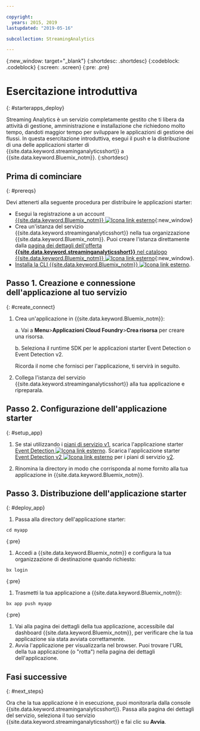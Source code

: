 ```yaml
---

copyright:
  years: 2015, 2019
lastupdated: "2019-05-16"

subcollection: StreamingAnalytics

---
```


<!-- Attribute definitions -->
{:new_window: target="_blank"}
{:shortdesc: .shortdesc}
{:codeblock: .codeblock}
{:screen: .screen}
{:pre: .pre}

# Esercitazione introduttiva
{: #starterapps_deploy}

Streaming Analytics è un servizio completamente gestito che ti libera da attività di gestione, amministrazione e installazione che richiedono molto tempo, dandoti maggior tempo per sviluppare le applicazioni di gestione dei flussi. In questa esercitazione introduttiva, esegui il push e la distribuzione di una delle applicazioni starter di {{site.data.keyword.streaminganalyticsshort}} a {{site.data.keyword.Bluemix_notm}}.
{:shortdesc}


## Prima di cominciare
{: #prereqs}

Devi attenerti alla seguente procedura per distribuire le applicazioni starter:

* Esegui la registrazione a un account [{{site.data.keyword.Bluemix_notm}} ![Icona link esterno](../../icons/launch-glyph.svg "Icona link esterno")](https://{DomainName}/registration){:new_window}
* Crea un'istanza del servizio {{site.data.keyword.streaminganalyticsshort}} nella tua organizzazione {{site.data.keyword.Bluemix_notm}}. Puoi creare l'istanza direttamente dalla [pagina dei dettagli dell'offerta **{{site.data.keyword.streaminganalyticsshort}}** nel catalogo {{site.data.keyword.Bluemix_notm}} ![Icona link esterno](../../icons/launch-glyph.svg "Icona link esterno")](https://{DomainName}/catalog/services/streaming-analytics/){:new_window}.  
* [Installa la CLI {{site.data.keyword.Bluemix_notm}} ![Icona link esterno](../../icons/launch-glyph.svg "Icona link esterno")](/docs/cli?topic=cloud-cli-install-ibmcloud-cli#install-ibmcloud-cli).



## Passo 1. Creazione e connessione dell'applicazione al tuo servizio
{: #create_connect}

1. Crea un'applicazione in {{site.data.keyword.Bluemix_notm}}:

    a. Vai a **Menu**>**Applicazioni Cloud Foundry**>**Crea risorsa** per creare una risorsa.

    b. Seleziona il runtime SDK per le applicazioni starter Event Detection o Event Detection v2.

    Ricorda il nome che fornisci per l'applicazione, ti servirà in seguito.
1. Collega l'istanza del servizio {{site.data.keyword.streaminganalyticsshort}} alla tua applicazione e ripreparala.

## Passo 2. Configurazione dell'applicazione starter
{: #setup_app}

1. Se stai utilizzando i [piani di servizio v1](/docs/services/StreamingAnalytics?topic=StreamingAnalytics-service_plans#service_plans), scarica l'applicazione starter [Event Detection ![Icona link esterno](../../icons/launch-glyph.svg "Icona link esterno")](https://streams-github-samples.mybluemix.net/?get=QuickStart/EventDetection). Scarica l'applicazione starter [Event Detection v2 ![Icona link esterno](../../icons/launch-glyph.svg "Icona link esterno")](https://streams-github-samples.mybluemix.net/?get=QuickStart%2FBeta201801%2FEventDetectionV2) per i piani di servizio [v2](/docs/services/StreamingAnalytics?topic=StreamingAnalytics-service_plans#service_plans).

1. Rinomina la directory in modo che corrisponda al nome fornito alla tua applicazione in {{site.data.keyword.Bluemix_notm}}.

## Passo 3. Distribuzione dell'applicazione starter
{: #deploy_app}

1. Passa alla directory dell'applicazione starter:
  <pre><code>cd myapp</code></pre>
  {:pre}

1. Accedi a {{site.data.keyword.Bluemix_notm}} e configura
la tua organizzazione di destinazione quando richiesto:
  <pre><code>bx login</code></pre>
  {:pre}

1. Trasmetti la tua applicazione a {{site.data.keyword.Bluemix_notm}}:
  <pre><code>bx app push myapp</code></pre>
  {:pre}

1. Vai alla pagina dei dettagli della tua applicazione, accessibile dal dashboard {{site.data.keyword.Bluemix_notm}}, per verificare che la tua applicazione sia stata avviata correttamente.
1. Avvia l'applicazione per visualizzarla nel browser. Puoi trovare l'URL della tua applicazione (o "rotta") nella pagina dei dettagli dell'applicazione.

## Fasi successive
{: #next_steps}

Ora che la tua applicazione è in esecuzione, puoi monitorarla dalla console {{site.data.keyword.streaminganalyticsshort}}. Passa alla pagina dei dettagli del servizio, seleziona il tuo servizio {{site.data.keyword.streaminganalyticsshort}} e fai clic su **Avvia**.
